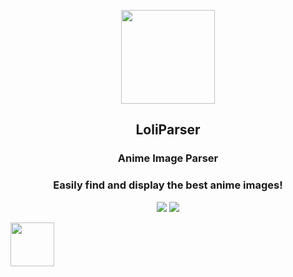 <p align="center">
  <img src="https://cdn.sex.com/images/pinporn/2022/05/22/27326614.gif?width=620" height="150">
</p>

<h2 align="center"> LoliParser </h2>

<h3 align="center"> Anime Image Parser </h3>
<h3 align="center"> Easily find and display the best anime images! </h3>

<p align="center">
  <a href=https://github.com/AaronFeng753/Waifu2x-Extension-GUI/releases/latest><img src="https://img.shields.io/github/v/release/aaronfeng753/waifu2x-extension-gui?label=Latest%20stable%20release&style=flat-square&color=brightgreen"></a>
  <img src="https://img.shields.io/badge/Support-Windows%20x64-blue?logo=Windows&style=flat-square">
</p>


<p align="left">
  <img src="/.github/README/Powered_by_nvidia.jpg" height="70">
</p>

